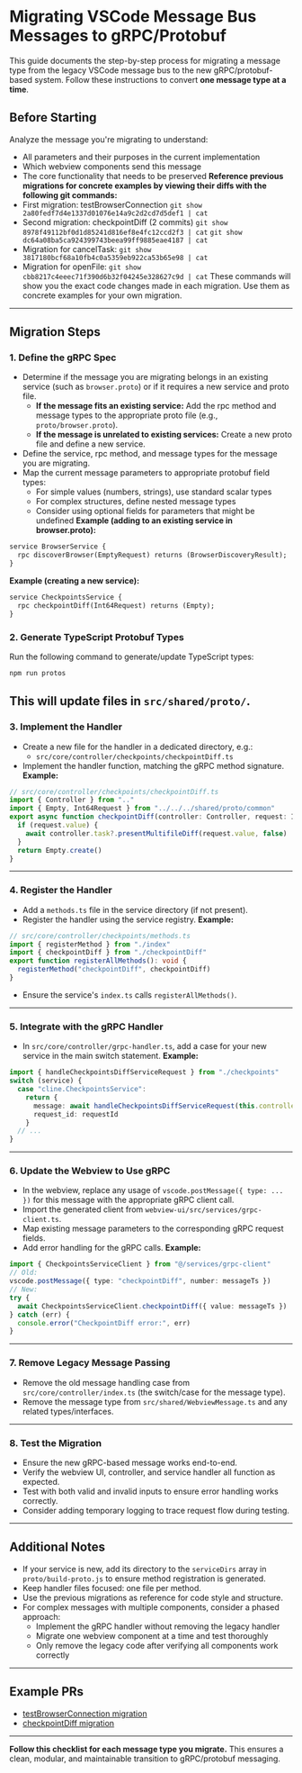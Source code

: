# Migrating VSCode Message Bus Messages to gRPC/Protobuf
This guide documents the step-by-step process for migrating a message type from the legacy VSCode message bus to the new gRPC/protobuf-based system. Follow these instructions to convert **one message type at a time**.
## Before Starting
Analyze the message you're migrating to understand:
- All parameters and their purposes in the current implementation
- Which webview components send this message
- The core functionality that needs to be preserved
**Reference previous migrations for concrete examples by viewing their diffs with the following git commands:**
- First migration: testBrowserConnection 
  `git show 2a80fedf7d4e1337d01076e14a9c2d2cd7d5def1 | cat`
- Second migration: checkpointDiff (2 commits)
  `git show 8978f49112bf0d1d85241d816ef8e4fc12ccd2f3 | cat`
  `git show dc64a08ba5ca924399743beea99ff9885eae4187 | cat`
- Migration for cancelTask:
  `git show 3817180bcf68a10fb4c0a5359eb922ca53b65e98 | cat`
- Migration for openFile:
  `git show cbb8217c4eeec71f390d6b32f04245e328627c9d | cat`
These commands will show you the exact code changes made in each migration. Use them as concrete examples for your own migration.
---
## Migration Steps
### 1. Define the gRPC Spec
- Determine if the message you are migrating belongs in an existing service (such as `browser.proto`) or if it requires a new service and proto file.
  - **If the message fits an existing service:** Add the rpc method and message types to the appropriate proto file (e.g., `proto/browser.proto`).
  - **If the message is unrelated to existing services:** Create a new proto file and define a new service.
- Define the service, rpc method, and message types for the message you are migrating.
- Map the current message parameters to appropriate protobuf field types:
  - For simple values (numbers, strings), use standard scalar types
  - For complex structures, define nested message types
  - Consider using optional fields for parameters that might be undefined
**Example (adding to an existing service in browser.proto):**
```proto
service BrowserService {
  rpc discoverBrowser(EmptyRequest) returns (BrowserDiscoveryResult);
}
```
**Example (creating a new service):**
```proto
service CheckpointsService {
  rpc checkpointDiff(Int64Request) returns (Empty);
}
```
### 2. Generate TypeScript Protobuf Types
Run the following command to generate/update TypeScript types:
```sh
npm run protos
```
This will update files in `src/shared/proto/`.
---
### 3. Implement the Handler
- Create a new file for the handler in a dedicated directory, e.g.:
  - `src/core/controller/checkpoints/checkpointDiff.ts`
- Implement the handler function, matching the gRPC method signature.
**Example:**
```ts
// src/core/controller/checkpoints/checkpointDiff.ts
import { Controller } from ".."
import { Empty, Int64Request } from "../../../shared/proto/common"
export async function checkpointDiff(controller: Controller, request: Int64Request): Promise<Empty> {
  if (request.value) {
    await controller.task?.presentMultifileDiff(request.value, false)
  }
  return Empty.create()
}
```
---
### 4. Register the Handler
- Add a `methods.ts` file in the service directory (if not present).
- Register the handler using the service registry.
**Example:**
```ts
// src/core/controller/checkpoints/methods.ts
import { registerMethod } from "./index"
import { checkpointDiff } from "./checkpointDiff"
export function registerAllMethods(): void {
  registerMethod("checkpointDiff", checkpointDiff)
}
```
- Ensure the service's `index.ts` calls `registerAllMethods()`.
---
### 5. Integrate with the gRPC Handler
- In `src/core/controller/grpc-handler.ts`, add a case for your new service in the main switch statement.
**Example:**
```ts
import { handleCheckpointsDiffServiceRequest } from "./checkpoints"
switch (service) {
  case "cline.CheckpointsService":
    return {
      message: await handleCheckpointsDiffServiceRequest(this.controller, method, message),
      request_id: requestId
    }
  // ...
}
```
---
### 6. Update the Webview to Use gRPC
- In the webview, replace any usage of `vscode.postMessage({ type: ... })` for this message with the appropriate gRPC client call.
- Import the generated client from `webview-ui/src/services/grpc-client.ts`.
- Map existing message parameters to the corresponding gRPC request fields.
- Add error handling for the gRPC calls.
**Example:**
```ts
import { CheckpointsServiceClient } from "@/services/grpc-client"
// Old:
vscode.postMessage({ type: "checkpointDiff", number: messageTs })
// New:
try {
  await CheckpointsServiceClient.checkpointDiff({ value: messageTs })
} catch (err) {
  console.error("CheckpointDiff error:", err)
}
```
---
### 7. Remove Legacy Message Passing
- Remove the old message handling case from `src/core/controller/index.ts` (the switch/case for the message type).
- Remove the message type from `src/shared/WebviewMessage.ts` and any related types/interfaces.
---
### 8. Test the Migration
- Ensure the new gRPC-based message works end-to-end.
- Verify the webview UI, controller, and service handler all function as expected.
- Test with both valid and invalid inputs to ensure error handling works correctly.
- Consider adding temporary logging to trace request flow during testing.
---
## Additional Notes
- If your service is new, add its directory to the `serviceDirs` array in `proto/build-proto.js` to ensure method registration is generated.
- Keep handler files focused: one file per method.
- Use the previous migrations as reference for code style and structure.
- For complex messages with multiple components, consider a phased approach:
  - Implement the gRPC handler without removing the legacy handler
  - Migrate one webview component at a time and test thoroughly
  - Only remove the legacy code after verifying all components work correctly
---
## Example PRs
- [testBrowserConnection migration](https://github.com/cline-ai/cline/commit/2a80fedf7d4e1337d01076e14a9c2d2cd7d5def1)
- [checkpointDiff migration](https://github.com/cline-ai/cline/commit/8978f49112bf0d1d85241d816ef8e4fc12ccd2f3)
---
**Follow this checklist for each message type you migrate.** This ensures a clean, modular, and maintainable transition to gRPC/protobuf messaging.